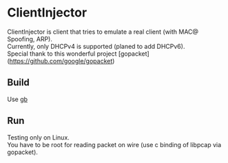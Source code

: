 # ClientInjector
ClientInjector is client that tries to emulate a real client (with MAC@ Spoofing, ARP).<br>
Currently, only DHCPv4 is supported (planed to add DHCPv6).<br>
Special thank to this wonderful project [gopacket] (https://github.com/google/gopacket)<br>

## Build
Use [gb](http://getgb.io)

## Run
Testing only on Linux.<br>
You have to be root for reading packet on wire (use c binding of libpcap via gopacket).<br>
